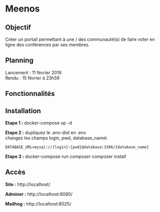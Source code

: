 # Meenos

## Objectif
Créer un portail permettant à une / des communauté(s) de faire voter en ligne des conférences par ses membres.

## Planning
Lancement : 11 février 2019\
Rendu : 15 février à 23h59

## Fonctionnalités

## Installation
**Etape 1 :**
docker-compose up -d

**Etape 2 :**
dupliquez le .env-dist en .env\
changez les champs login, pwd, database_name\

`DATABASE_URL=mysql://{login}:{pwd}@database:3306/{database_name}`

**Etape 3 :**
docker-compose run composer composer install

## Accès
**Site :**
http://localhost/

**Adminer :**
http://localhost:8080/

**Mailhog :**
http://localhost:8025/